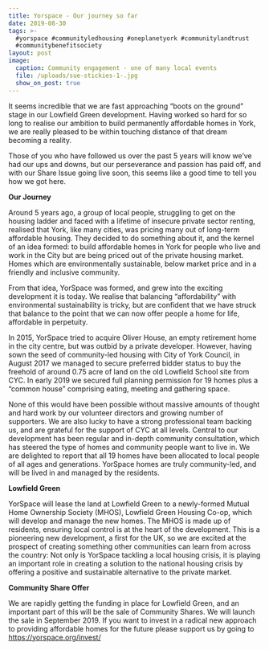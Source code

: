 ```yaml
---
title: Yorspace - Our journey so far
date: 2019-08-30
tags: >-
  #yorspace #communityledhousing #oneplanetyork #communitylandtrust
  #communitybenefitsociety
layout: post
image:
  caption: Community engagement - one of many local events
  file: /uploads/sue-stickies-1-.jpg
  show_on_post: true
---
```

It seems incredible that we are fast approaching “boots on the ground” stage in our Lowfield Green development. Having worked so hard for so long to realise our ambition to build permanently affordable homes in York, we are really pleased to be within touching distance of that dream becoming a reality.

Those of you who have followed us over the past 5 years will know we’ve had our ups and downs, but our perseverance and passion has paid off, and with our Share Issue going live soon, this seems like a good time to tell you how we got here.

**Our Journey**

Around 5 years ago, a group of local people, struggling to get on the housing ladder and faced with a lifetime of insecure private sector renting, realised that York, like many cities, was pricing many out of long-term affordable housing. They decided to do something about it, and the kernel of an idea formed: to build affordable homes in York for people who live and work in the City but are being priced out of the private housing market. Homes which are environmentally sustainable, below market price and in a friendly and inclusive community.

From that idea, YorSpace was formed, and grew into the exciting development it is today. We realise that balancing “affordability” with environmental sustainability is tricky, but are confident that we have struck that balance to the point that we can now offer people a home for life, affordable in perpetuity.

In 2015, YorSpace tried to acquire Oliver House, an empty retirement home in the city centre, but was outbid by a private developer. However, having sown the seed of community-led housing with City of York Council, in August 2017 we managed to secure preferred bidder status to buy the freehold of around 0.75 acre of land on the old Lowfield School site from CYC. In early 2019 we secured full planning permission for 19 homes plus a “common house” comprising eating, meeting and gathering space.

None of this would have been possible without massive amounts of thought and hard work by our volunteer directors and growing number of supporters. We are also lucky to have a strong professional team backing us, and are grateful for the support of CYC at all levels. Central to our development has been regular and in-depth community consultation, which has steered the type of homes and community people want to live in. We are delighted to report that all 19 homes have been allocated to local people of all ages and generations. YorSpace homes are truly community-led, and will be lived in and managed by the residents.

**Lowfield Green**

YorSpace will lease the land at Lowfield Green to a newly-formed Mutual Home Ownership Society (MHOS), Lowfield Green Housing Co-op, which will develop and manage the new homes. The MHOS is made up of residents, ensuring local control is at the heart of the development. This is a pioneering new development, a first for the UK, so we are excited at the prospect of creating something other communities can learn from across the country: Not only is YorSpace tackling a local housing crisis, it is playing an important role in creating a solution to the national housing crisis by offering a positive and sustainable alternative to the private market.

**Community Share Offer**

We are rapidly getting the funding in place for Lowfield Green, and an important part of this will be the sale of Community Shares. We will launch the sale in September 2019. If you want to invest in a radical new approach to providing affordable homes for the future please support us by going to <https://yorspace.org/invest/>

